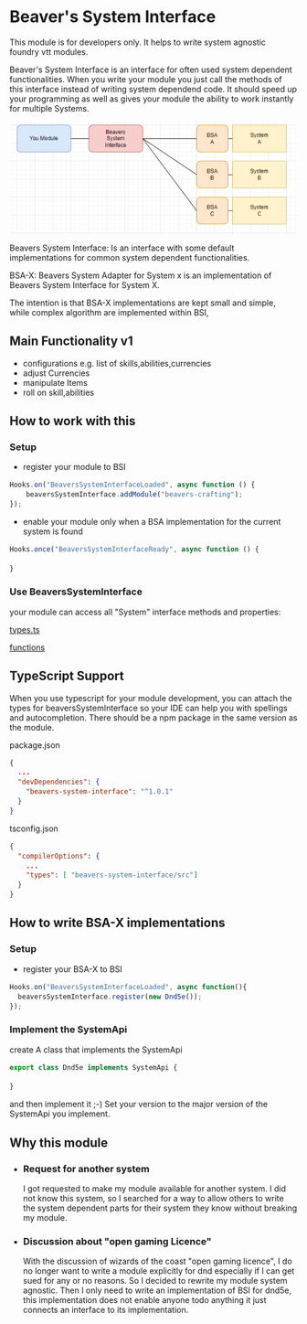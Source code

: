 # Beaver's System Interface
This module is for developers only. It helps to write system agnostic foundry vtt modules.

Beaver's System Interface is an interface for often used system dependent functionalities.
When you write your module you just call the methods of this interface instead of writing system dependend code.
It should speed up your programming as well as gives your module the ability to work instantly for multiple Systems.

![img.png](pictures/img.png)

Beavers System Interface: Is an interface with some default implementations for common system dependent functionalities.

BSA-X: Beavers System Adapter for System x is an implementation of Beavers System Interface for System X.

The intention is that BSA-X implementations are kept small and simple, while complex algorithm are implemented within
BSI,
## Main Functionality v1
- configurations e.g. list of skills,abilities,currencies
- adjust Currencies
- manipulate Items
- roll on skill,abilities
## How to work with this
### Setup
- register your module to BSI

````javascript
Hooks.on("BeaversSystemInterfaceLoaded", async function () {
    beaversSystemInterface.addModule("beavers-crafting");
});
````
- enable your module only when a BSA implementation for the current system is found

````javascript
Hooks.once("BeaversSystemInterfaceReady", async function () {

}
````
### Use BeaversSystemInterface

your module can access all "System" interface methods and properties:

[types.ts](https://github.com/AngryBeaver/beavers-system-interface/blob/main/src/types.ts)

[functions](https://github.com/AngryBeaver/beavers-system-interface/wiki/Beaver's-System-Interface)

## TypeScript Support

When you use typescript for your module development,
you can attach the types for beaversSystemInterface so your IDE can help you with spellings and autocompletion.
There should be a npm package in the same version as the module.

package.json
````json
{
  ...
  "devDependencies": {
    "beavers-system-interface": "^1.0.1"
  }
}
````
tsconfig.json
````json
{
  "compilerOptions": {
    ...
    "types": [ "beavers-system-interface/src"]
  }
}
````
## How to write BSA-X implementations
### Setup
- register your BSA-X to BSI
````javascript
Hooks.on("BeaversSystemInterfaceLoaded", async function(){
  beaversSystemInterface.register(new Dnd5e());
});
````
### Implement the SystemApi
create A class that implements the SystemApi
````typescript
export class Dnd5e implements SystemApi {
  
}
````
and then implement it ;-)
Set your version to the major version of the SystemApi you implement.

## Why this module

- ### Request for another system
  I got requested to make my module available for another system.
  I did not know this system, so I searched for a way to allow others to write the system dependent parts for their
  system they know
  without breaking my module.
- ### Discussion about "open gaming Licence"
  With the discussion of wizards of the coast "open gaming licence", I do no longer want to write a module explicitly
  for dnd
  especially if I can get sued for any or no reasons. So I decided to rewrite my module system agnostic. Then I only
  need to write an implementation of BSI for dnd5e, this implementation does not enable anyone todo anything it just
  connects an interface to its implementation.



